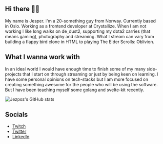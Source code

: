 ## Hi there 🙋‍♂️
My name is Jesper. I'm a 20-something guy from Norway. Currently based in Oslo. Working as a frontend developer at Crystallize. When I am not working I like long walks on de_dust2, supporting my dota2 carries (that means gaming), photography and streaming. What I stream can vary from building a flappy bird clone in HTML to playing The Elder Scrolls: Oblivion.

## What I wanna work with
In an ideal world I would have enough time to finish some of my many side-projects that I start on through streaming or just by being keen on learning. I have some personal opinions on tech-stacks but I am more focused on creating something awesome for the people who will be using the software. But I have been teaching myself some golang and svelte-kit recently.

![Jezpoz's GitHub stats](https://github-readme-stats.vercel.app/api?username=jezpoz&count_private=true&show_icons=true&theme=radical)

## Socials
- [Twitch](https://www.twitch.tv/jezpoz)
- [Twitter](https://twitter.com/jezpoz)
- [LinkedIn](https://www.linkedin.com/in/jesperforisdahl)
